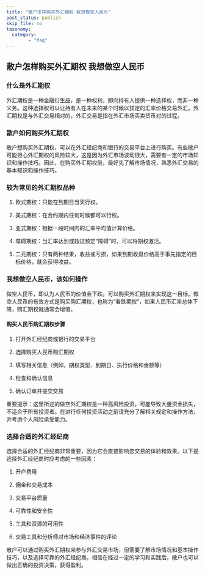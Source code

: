 ```yaml
---
title: "散户怎样购买外汇期权 我想做空人民币"
post_status: publish
skip_file: no
taxonomy:
  category:
        - "faq"
---
```


## 散户怎样购买外汇期权 我想做空人民币

### 什么是外汇期权

外汇期权是一种金融衍生品，是一种权利，即向持有人提供一种选择权，而非一种义务。这种选择权可以让持有人在未来的某个时候以预定的汇率价格交易外汇。外汇期权是与外汇交易相对的，外汇交易是指在外汇市场买卖货币对的过程。

### 散户如何购买外汇期权

散户想购买外汇期权，可以在外汇经纪商和银行的交易平台上进行购买。有些散户可能担心外汇期权的风险较大，这是因为外汇市场波动很大，需要有一定的市场知识和操作技巧。因此，在购买外汇期权前，最好先了解市场情况，熟悉外汇交易的基本知识和操作技巧。

### 较为常见的外汇期权品种

1. 欧式期权：只能在到期日当天行权。

2. 美式期权：在合约期内任何时候都可以行权。

3. 亚式期权：根据一段时间内的汇率平均值计算价格。

4. 障碍期权：当汇率达到或超过预定“障碍”时，可以将期权激活。

5. 二元期权：只有两种结果，收益或亏损，如果到期收盘价格高于事先指定的目标价格，就会获得收益。

### 我想做空人民币，该如何操作

做空人民币，即认为人民币的价值会下跌。可以购买外汇期权来实现这一目标。做空人民币的有效方式是购买购汇期权，也称为“看跌期权”，如果人民币汇率总体下降，购汇期权就通常会增值。

#### 购买人民币购汇期权步骤

1. 打开外汇经纪商或银行的交易平台

2. 选择购买人民币购汇期权

3. 填写相关信息（例如，期权类型、到期日、执行价格和金额等）

4. 检查和确认信息

5. 确认订单并提交交易

重要提示：这里所述的做空外汇期权是一种高风险投资，可能导致大量资金损失，不适合于所有投资者。在进行任何投资活动之前请充分了解相关规定和操作方法，并考虑个人风险承受能力。

### 选择合适的外汇经纪商

选择合适的外汇经纪商非常重要，因为它会直接影响您交易的体验和效果。以下是选择外汇经纪商时应考虑的一些因素：

1. 开户费用

2. 佣金和交易成本

3. 交易平台质量

4. 可靠性和安全性

5. 工具和资源的可用性

6. 交易工具和分析师对市场和经济事件的评论

散户可以通过购买外汇期权来参与外汇交易市场，但需要了解市场情况和基本操作技巧，以及选择可靠的外汇经纪商。相信在经过一定的学习和实践后，散户也可以做出正确的投资决策，获得盈利。
